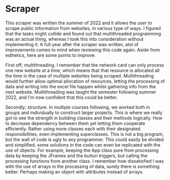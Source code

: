 # Scraper

This scraper was written the summer of 2022 and it allows the user to scrape public information from websites, in various type of ways. 
I figured that the tasks might collide and found out that multithreaded programming was an actual thing, whereas I took this into consideration
without implementing it. A full year after the scraper was written, alot of improvements comes to mind when reviewing this code again. Aside from 
esthetics, here are some points to improve.

First off; multithreading. I remember that the network card can only process one new website at a time, which means that that resource is allocated 
all the time in the case of multiple websites being scraped. Multithreading would further allow optimal allocation of resources, letting the processing of
data and writing into the excel file happen whilst gathering info from the next website. Multithreading was taught the semester following summer 2022, and I'm
now confident that this could be better.

Secondly; structure. In multiple courses following, we worked both in groups and individually to construct larger projects. This is where we really got to see
the strength in building classes and their methods logically. How to decrease dependency between them yet letting them cooperate efficiently. Rather using
more classes each with their designated responsibilities, even implementing superclasses. This is not a big program, but the wall of code is ugly to any
programmer. This could easily be divided and simplified, some solutions in the code can even be replicated with the use of objects. For example,
keeping the App class pure from processing data by keeping the JFrames and the button triggers, but calling the processing functions from another class.
I remember how dissatisfied I was with the use of arrays in the processing of data, surely there is something better. Perhaps making an object with attributes instead of arrays.
